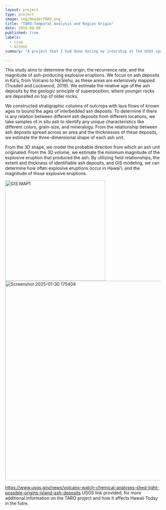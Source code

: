 ```yaml
---
layout: project
type: project
image: img/HeaderTARO.png
title: "TARO:Temporal Analysis and Region Origin"
date: 2018-08-08
published: true
labels:
  - Lisp
  - GitHub
summary: "A project that I had done during my intership at the USGS sponsored by the Pacific Intership Program for Exploring Science."

---
```


This study aims to determine the origin, the recurrence rate, and the magnitude of ash-producing explosive eruptions. 
We focus on ash deposits in Ka‘ū, from Volcano to Na‘ālehu, as these areas are extensively mapped (Trusdell and Lockwood, 2019). We estimate the relative age of the ash deposits by the geologic principle of superposition, where younger rocks are deposited on top of older rocks. 


We constructed stratigraphic columns of outcrops with lava flows of known ages to bound the ages of interbedded ash deposits. To determine if there is any relation between different ash deposits from different locations, we take samples of in situ ash to identify any unique characteristics like different colors, grain-size, and mineralogy. From the relationship between ash deposits spread across an area and the thicknesses of these deposits, we estimate the three-dimensional shape of each ash unit. 


From the 3D shape, we model the probable direction from which an ash unit originated. From the 3D volume, we estimate the minimum magnitude of the explosive eruption that produced the ash. By utilizing field relationships, the extent and thickness of identifiable ash deposits, and GIS modeling, we can determine how often explosive eruptions occur in Hawai‘i, and the magnitude of those explosive eruptions.

<img width="324" alt="GIS MAP1" src="https://github.com/user-attachments/assets/0eec0b2e-08cb-4752-a058-82dc2ac532ae" />
<img width="644" alt="Screenshot 2025-01-30 175404" src="https://github.com/user-attachments/assets/1f01085a-0c75-4da9-95ae-533d3e7a0af3" />

https://www.usgs.gov/news/volcano-watch-chemical-analyses-shed-light-possible-origins-island-ash-deposits
USGS link provided, for more additional information on the TARO project and how it affects Hawaii Today in the futre.
